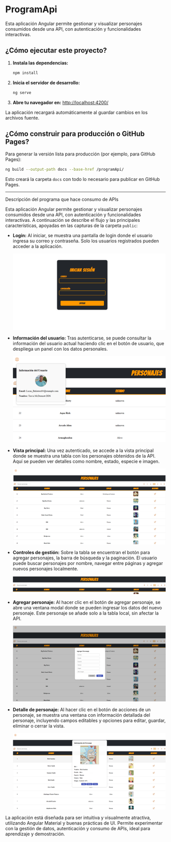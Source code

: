 # ProgramApi
Esta aplicación Angular permite gestionar y visualizar personajes consumidos desde una API, con autenticación y funcionalidades interactivas.

## ¿Cómo ejecutar este proyecto?

1. **Instala las dependencias:**
   ```bash
   npm install
   ```
2. **Inicia el servidor de desarrollo:**
   ```bash
   ng serve
   ```
3. **Abre tu navegador en:**
   [http://localhost:4200/](http://localhost:4200/)

La aplicación recargará automáticamente al guardar cambios en los archivos fuente.

## ¿Cómo construir para producción o GitHub Pages?

Para generar la versión lista para producción (por ejemplo, para GitHub Pages):

```bash
ng build --output-path docs --base-href /programApi/
```

Esto creará la carpeta `docs` con todo lo necesario para publicar en GitHub Pages.

---
Descripción del programa que hace consumo de APIs

Esta aplicación Angular permite gestionar y visualizar personajes consumidos desde una API, con autenticación y funcionalidades interactivas. A continuación se describe el flujo y las principales características, apoyadas en las capturas de la carpeta `public`:

- **Login:** Al iniciar, se muestra una pantalla de login donde el usuario ingresa su correo y contraseña. Solo los usuarios registrados pueden acceder a la aplicación.

  ![Login](public/captura0.png)

- **Información del usuario:** Tras autenticarse, se puede consultar la información del usuario actual haciendo clic en el botón de usuario, que despliega un panel con los datos personales.

  ![Información del usuario](public/captura1.png)

- **Vista principal:** Una vez autenticado, se accede a la vista principal donde se muestra una tabla con los personajes obtenidos de la API. Aquí se pueden ver detalles como nombre, estado, especie e imagen.

  ![Vista principal](public/captura2.png)

- **Controles de gestión:** Sobre la tabla se encuentran el botón para agregar personajes, la barra de búsqueda y la paginación. El usuario puede buscar personajes por nombre, navegar entre páginas y agregar nuevos personajes localmente.

  ![Controles de gestión](public/captura3.png)

- **Agregar personaje:** Al hacer clic en el botón de agregar personaje, se abre una ventana modal donde se pueden ingresar los datos del nuevo personaje. Este personaje se añade solo a la tabla local, sin afectar la API.

  ![Agregar personaje](public/captura4.png)

- **Detalle de personaje:** Al hacer clic en el botón de acciones de un personaje, se muestra una ventana con información detallada del personaje, incluyendo campos editables y opciones para editar, guardar, eliminar o cerrar la vista.

  ![Detalle de personaje](public/captura5.png)

La aplicación está diseñada para ser intuitiva y visualmente atractiva, utilizando Angular Material y buenas prácticas de UI. Permite experimentar con la gestión de datos, autenticación y consumo de APIs, ideal para aprendizaje y demostración.
